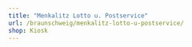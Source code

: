 ```yaml
---
title: "Menkalitz Lotto u. Postservice"
url: /braunschweig/menkalitz-lotto-u-postservice/
shop: Kiosk
---
```

